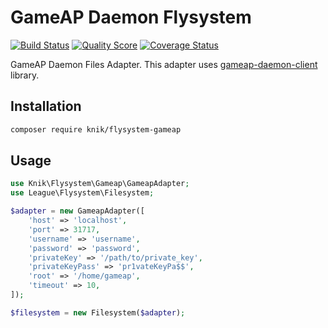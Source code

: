 # GameAP Daemon Flysystem

[![Build Status](https://travis-ci.com/et-nik/flysystem-gameap.svg?branch=master)](https://travis-ci.com/et-nik/flysystem-gameap)
[![Quality Score](https://img.shields.io/scrutinizer/g/et-nik/flysystem-gameap.svg?style=flat-square)](https://scrutinizer-ci.com/g/et-nik/flysystem-gameap)
[![Coverage Status](https://scrutinizer-ci.com/g/et-nik/flysystem-gameap/badges/coverage.png?b=master)](https://scrutinizer-ci.com/g/et-nik/flysystem-gameap/code-structure)

GameAP Daemon Files Adapter.
This adapter uses [gameap-daemon-client](https://github.com/et-nik/gameap-daemon-client) library.

## Installation

```bash
composer require knik/flysystem-gameap
```

## Usage

```php
use Knik\Flysystem\Gameap\GameapAdapter;
use League\Flysystem\Filesystem;

$adapter = new GameapAdapter([
    'host' => 'localhost',
    'port' => 31717,
    'username' => 'username',
    'password' => 'password',
    'privateKey' => '/path/to/private_key',
    'privateKeyPass' => 'pr1vateKeyPa$$',
    'root' => '/home/gameap',
    'timeout' => 10,
]);

$filesystem = new Filesystem($adapter);
```